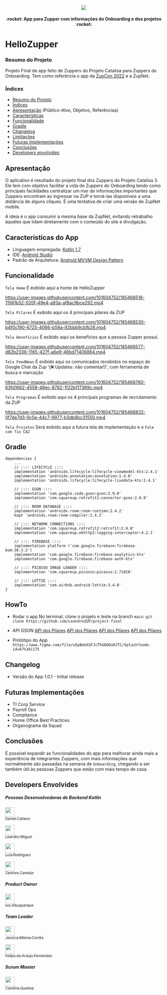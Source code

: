 <p align="center">
<img src="https://user-images.githubusercontent.com/101604752/185274026-8923b8a5-6f84-48c5-b561-d84a0e44c356.png"/>
</p>

<h4 align="center"> 
    :rocket:  App  para Zupper com informações do Onboarding e dos projetos   :rocket:
</h4>

# HelloZupper


### Resumo do Projeto

Projeto Final de app feito de Zuppers do Projeto Catalisa para Zuppers do Onboarding. Tem como referência o app da [ZupCon 2022](https://apkcombo.com/pt/zupcon-2022/com.inteegra.zupcon2022/) e a ZupNet.

### Índices

* [Resumo do Projeto](#resumo-do-projeto)
* [Índices](#índices)
* [Apresentação](#apresentação) (Público-Alvo, Objetivo, Referências)
* [Características](#características-do-app)
* [Funcionalidade](#funcionalidade)
* [Gradle](#gradle)
* [Changelog](#changelog)
* [Limitações](#limitações)
* [Futuras Implementações](#futuras-implementações)
* [Conclusões](#conclusões)
* [Developers envolvides](#developers-envolvides)

## Apresentação

O aplicativo é resultado do projeto final dos Zuppers do Projeto Catalisa 3. Ele tem com objetivo facilitar a vida de Zuppers do Onboarding tendo como principais facilidades centralizar um mar de informações importantes que Zuppers encontram ao ingressar na ZUP e torná-las disponíveis a uma distância de alguns cliques. É uma tentativa de criar uma versão de ZupNet mobile.

A ideia é o app consumir a mesma base da ZupNet, evitando retrabalho àqueles que lidam diretamente com o conteúdo do site e divulgação.

## Características do App
* Línguagem empregada: [Kotlin 1.7](https://kotlinlang.org/)
* IDE: [Android Studio](https://developer.android.com/studio)
* Padrão de Arquitetura: [Android MVVM Design Pattern](https://medium.com/android-dev-br/arquiteturas-em-android-mvvm-kotlin-android-architecture-components-databinding-lifecycle-d5e7a9023cf3)

## Funcionalidade

`Tela Home` É exibido aqui a home de HelloZupper

https://user-images.githubusercontent.com/101604752/185468518-11561b52-020f-49e4-a93a-af8ac9bce292.mp4


`Tela Pilares` É exibido aqui os 4 principais pilares da ZUP

https://user-images.githubusercontent.com/101604752/185468530-b4f0c190-6725-4066-b59a-92bbb9cbfb26.mp4

`Tela Benefícios` É exibido aqui os benefícios que a pessoa Zupper possuí.

https://user-images.githubusercontent.com/101604752/185468577-d82b2336-1165-427f-a6e9-46bd71406864.mp4

`Tela FeedNews` É exibido aqui os comunicados recebidos no espaço do Google Chat da Zup '(❌ Updates: não comentar!)', com ferramenta de busca e marcação

https://user-images.githubusercontent.com/101604752/185468760-63fd1662-4558-48ec-8782-1f22b117369c.mp4

`Tela Programas` É exibido aqui os 4 principais programas de recrutamento da ZUP

https://user-images.githubusercontent.com/101604752/185468832-0f7de7d3-9c5e-44c7-9977-b3db6bc31550.mp4

`Tela Projetos` Será exibido aqui a futura tela de implementação e o `Fale com Tio CAZ`

## Gradle

```
dependencies {
	...
	// :::: LIFECYCLE ::::
	implementation 'androidx.lifecycle:lifecycle-viewmodel-ktx:2.4.1'
	implementation 'androidx.annotation:annotation:1.4.0'
	implementation 'androidx.lifecycle:lifecycle-livedata-ktx:2.4.1'

	// :::: GSON ::::
	implementation 'com.google.code.gson:gson:2.9.0'
	implementation 'com.squareup.retrofit2:converter-gson:2.6.0'

	// :::: ROOM DATABASE ::::
	implementation 'androidx.room:room-runtime:2.4.2'
	kapt 'androidx.room:room-compiler:2.4.2'

	// :::: NETWORK CONNECTIONS ::::
	implementation 'com.squareup.retrofit2:retrofit:2.9.0'
	implementation 'com.squareup.okhttp3:logging-interceptor:4.2.1'

	// :::: FIREBASE ::::
	implementation platform ('com.google.firebase:firebase-bom:30.3.2')
	implementation 'com.google.firebase:firebase-analytics-ktx'
	implementation 'com.google.firebase:firebase-auth-ktx'
	
	// :::: PICASSO IMAGE LOADER ::::
	implementation 'com.squareup.picasso:picasso:2.71828'

	// :::: LOTTIE ::::
	implementation 'com.airbnb.android:lottie:3.4.0'
}
```

## HowTo 
* Rodar o app 
No terminal, clone o projeto e teste na branch `main`: 
  `git clone https://github.com/LeandroZUP/project-final`

* API GSON 
[API dos Pilares](https://62f116c825d9e8a2e7c5a943.mockapi.io/hellozupperapi/pillars)
[API dos Pilares](https://62f116c825d9e8a2e7c5a943.mockapi.io/hellozupperapi/feed)
[API dos Pilares](https://62f116c825d9e8a2e7c5a943.mockapi.io/hellozupperapi/benefits)
[API dos Pilares](https://62f116c825d9e8a2e7c5a943.mockapi.io/hellozupperapi/programs)

* Protótipo do App
  `https://www.figma.com/file/xOyBekXSFJcThGDOOuRJTC/Splash?node-id=67%3A1175`

## Changelog
* Versão do App 1.0.1 - Initial release

## Futuras Implementações
* TI Corp Service
* Payroll Ops
* Compliance
* Home Office Best Practices
* Organograma da Squad

## Conclusões
É possível expandir as funcionalidades do app para melhorar ainda mais a experiência de integrantes Zuppers, com mais informações que normalmente são passadas na semana de `Onboarding`, chegando a ser também útil às pessoas Zuppers que estão com mais tempo de casa.

## Developers Envolvides

##### Pessoas Desenvolvedoras de Backend Kotlin
[<img src="https://user-images.githubusercontent.com/101604752/185282925-32dd93e4-da64-448d-8716-fe0f02791b36.png" width=30><br><sub>Daniel Caitano</sub>](https://github.com/danielcaitano)

[<img src="https://user-images.githubusercontent.com/101604752/185282935-e91e72b8-19a4-40fd-b8fa-f656896df672.png" width=30><br><sub>Leandro Miguel</sub>](https://github.com/LeandroZUP)

[<img src="https://user-images.githubusercontent.com/101604752/185282963-64a0a982-d791-4522-bfec-e182fad360ef.png" width=30><br><sub>Luiz Rodrigues</sub>](https://github.com/luizpaulo451)

[<img src="https://user-images.githubusercontent.com/101604752/185282986-8dfb2d58-e6d3-4e09-a83b-9105a83ee38c.png" width=30><br><sub>Tamires Cameijo</sub>](https://github.com/tamirescamejo2)

##### Product Owner
[<img src="https://user-images.githubusercontent.com/101604752/185475128-c868c3bb-a04c-44e2-9807-97cd528d2c48.jpg" width=30><br><sub>Ivo Albuquerque</sub>](https://github.com/danielcaitano)

##### Team Leader
[<img src="https://user-images.githubusercontent.com/101604752/185477785-3d2ce40f-f7c6-4efd-a995-0a069214c185.jpg" width=30><br><sub>Jessica Milena Corrêa</sub>](https://github.com/JessicaMilenaCorrea)

[<img src="https://user-images.githubusercontent.com/101604752/185478201-f94f1f67-9084-4bbe-8a28-18e797b788f9.png" width=30><br><sub>Felipe de Araujo Fernandes</sub>](https://github.com/FepaZUP)

##### Scrum Master
[<img src="https://user-images.githubusercontent.com/101604752/185477451-f71cbc29-b108-453d-93f7-7a53fd210b6b.jpg" width=30><br><sub>Carolina Queiroz</sub>](https://github.com/carolina-queiroz)
